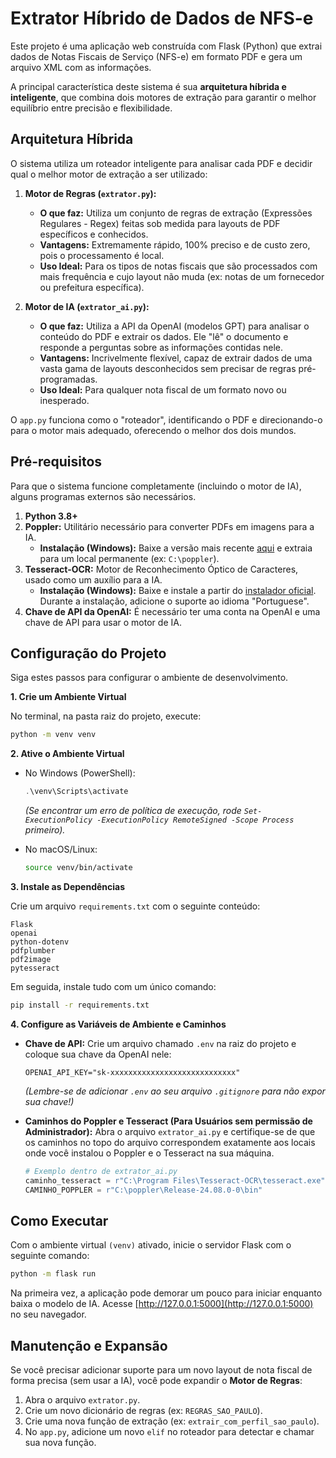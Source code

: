 # Extrator Híbrido de Dados de NFS-e

Este projeto é uma aplicação web construída com Flask (Python) que extrai dados de Notas Fiscais de Serviço (NFS-e) em formato PDF e gera um arquivo XML com as informações.

A principal característica deste sistema é sua **arquitetura híbrida e inteligente**, que combina dois motores de extração para garantir o melhor equilíbrio entre precisão e flexibilidade.

## Arquitetura Híbrida

O sistema utiliza um roteador inteligente para analisar cada PDF e decidir qual o melhor motor de extração a ser utilizado:

1.  **Motor de Regras (`extrator.py`):**
    * **O que faz:** Utiliza um conjunto de regras de extração (Expressões Regulares - Regex) feitas sob medida para layouts de PDF específicos e conhecidos.
    * **Vantagens:** Extremamente rápido, 100% preciso e de custo zero, pois o processamento é local.
    * **Uso Ideal:** Para os tipos de notas fiscais que são processados com mais frequência e cujo layout não muda (ex: notas de um fornecedor ou prefeitura específica).

2.  **Motor de IA (`extrator_ai.py`):**
    * **O que faz:** Utiliza a API da OpenAI (modelos GPT) para analisar o conteúdo do PDF e extrair os dados. Ele "lê" o documento e responde a perguntas sobre as informações contidas nele.
    * **Vantagens:** Incrivelmente flexível, capaz de extrair dados de uma vasta gama de layouts desconhecidos sem precisar de regras pré-programadas.
    * **Uso Ideal:** Para qualquer nota fiscal de um formato novo ou inesperado.

O `app.py` funciona como o "roteador", identificando o PDF e direcionando-o para o motor mais adequado, oferecendo o melhor dos dois mundos.

## Pré-requisitos

Para que o sistema funcione completamente (incluindo o motor de IA), alguns programas externos são necessários.

1.  **Python 3.8+**
2.  **Poppler:** Utilitário necessário para converter PDFs em imagens para a IA.
    * **Instalação (Windows):** Baixe a versão mais recente [aqui](https://github.com/oschwartz10612/poppler-windows/releases/) e extraia para um local permanente (ex: `C:\poppler`).
3.  **Tesseract-OCR:** Motor de Reconhecimento Óptico de Caracteres, usado como um auxílio para a IA.
    * **Instalação (Windows):** Baixe e instale a partir do [instalador oficial](https://github.com/UB-Mannheim/tesseract/wiki). Durante a instalação, adicione o suporte ao idioma "Portuguese".
4.  **Chave de API da OpenAI:** É necessário ter uma conta na OpenAI e uma chave de API para usar o motor de IA.

## Configuração do Projeto

Siga estes passos para configurar o ambiente de desenvolvimento.

**1. Crie um Ambiente Virtual**

No terminal, na pasta raiz do projeto, execute:
```bash
python -m venv venv
```

**2. Ative o Ambiente Virtual**

* No Windows (PowerShell):
    ```powershell
    .\venv\Scripts\activate
    ```
    *(Se encontrar um erro de política de execução, rode `Set-ExecutionPolicy -ExecutionPolicy RemoteSigned -Scope Process` primeiro).*

* No macOS/Linux:
    ```bash
    source venv/bin/activate
    ```

**3. Instale as Dependências**

Crie um arquivo `requirements.txt` com o seguinte conteúdo:
```text
Flask
openai
python-dotenv
pdfplumber
pdf2image
pytesseract
```
Em seguida, instale tudo com um único comando:
```bash
pip install -r requirements.txt
```

**4. Configure as Variáveis de Ambiente e Caminhos**

* **Chave de API:** Crie um arquivo chamado `.env` na raiz do projeto e coloque sua chave da OpenAI nele:
    ```
    OPENAI_API_KEY="sk-xxxxxxxxxxxxxxxxxxxxxxxxxxxx"
    ```
    *(Lembre-se de adicionar `.env` ao seu arquivo `.gitignore` para não expor sua chave!)*

* **Caminhos do Poppler e Tesseract (Para Usuários sem permissão de Administrador):**
    Abra o arquivo `extrator_ai.py` e certifique-se de que os caminhos no topo do arquivo correspondem exatamente aos locais onde você instalou o Poppler e o Tesseract na sua máquina.
    ```python
    # Exemplo dentro de extrator_ai.py
    caminho_tesseract = r"C:\Program Files\Tesseract-OCR\tesseract.exe"
    CAMINHO_POPPLER = r"C:\poppler\Release-24.08.0-0\bin"
    ```

## Como Executar

Com o ambiente virtual `(venv)` ativado, inicie o servidor Flask com o seguinte comando:
```bash
python -m flask run
```
Na primeira vez, a aplicação pode demorar um pouco para iniciar enquanto baixa o modelo de IA. Acesse [http://127.0.0.1:5000](http://127.0.0.1:5000) no seu navegador.

## Manutenção e Expansão

Se você precisar adicionar suporte para um novo layout de nota fiscal de forma precisa (sem usar a IA), você pode expandir o **Motor de Regras**:
1.  Abra o arquivo `extrator.py`.
2.  Crie um novo dicionário de regras (ex: `REGRAS_SAO_PAULO`).
3.  Crie uma nova função de extração (ex: `extrair_com_perfil_sao_paulo`).
4.  No `app.py`, adicione um novo `elif` no roteador para detectar e chamar sua nova função.